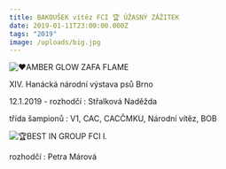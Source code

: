 ```yaml
---
title: BAKOUŠEK vítěz FCI 🏆 ÚŽASNÝ ZÁŽITEK
date: 2019-01-11T23:00:00.000Z
tags: "2019"
image: /uploads/big.jpg
---
```

<!--StartFragment-->

![❤️](https://static.xx.fbcdn.net/images/emoji.php/v9/t6c/1/16/2764.png)AMBER GLOW ZAFA FLAME

XIV. Hanácká národní výstava psů Brno

12.1.2019 - rozhodčí : Střalková Naděžda

třída šampionů : V1, CAC, CACČMKU, Národní vítěz, BOB

![🏆](https://static.xx.fbcdn.net/images/emoji.php/v9/tbe/1/16/1f3c6.png)BEST IN GROUP FCI I. 

rozhodčí : Petra Márová

<!--EndFragment-->